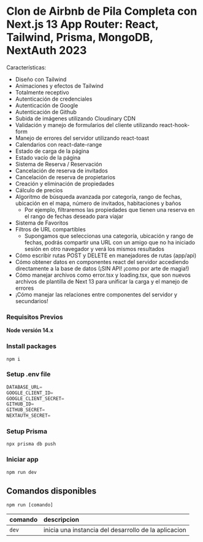 # Clon de Airbnb de Pila Completa con Next.js 13 App Router: React, Tailwind, Prisma, MongoDB, NextAuth 2023


Características:

- Diseño con Tailwind
- Animaciones y efectos de Tailwind
- Totalmente receptivo
- Autenticación de credenciales
- Autenticación de Google
- Autenticación de Github
- Subida de imágenes utilizando Cloudinary CDN
- Validación y manejo de formularios del cliente utilizando react-hook-form
- Manejo de errores del servidor utilizando react-toast
- Calendarios con react-date-range
- Estado de carga de la página
- Estado vacío de la página
- Sistema de Reserva / Reservación
- Cancelación de reserva de invitados
- Cancelación de reserva de propietarios
- Creación y eliminación de propiedades
- Cálculo de precios
- Algoritmo de búsqueda avanzada por categoría, rango de fechas, ubicación en el mapa, número de invitados, habitaciones y baños
  - Por ejemplo, filtraremos las propiedades que tienen una reserva en el rango de fechas deseado para viajar
- Sistema de Favoritos
- Filtros de URL compartibles
  - Supongamos que seleccionas una categoría, ubicación y rango de fechas, podrás compartir una URL con un amigo que no ha iniciado sesión en otro navegador y verá los mismos resultados
- Cómo escribir rutas POST y DELETE en manejadores de rutas (app/api)
- Cómo obtener datos en componentes react del servidor accediendo directamente a la base de datos (¡SIN API! ¡como por arte de magia!)
- Cómo manejar archivos como error.tsx y loading.tsx, que son nuevos archivos de plantilla de Next 13 para unificar la carga y el manejo de errores
- ¡Cómo manejar las relaciones entre componentes del servidor y secundarios!

### Requisitos Previos

**Node versión 14.x**


### Install packages

```shell
npm i
```

### Setup .env file


```js
DATABASE_URL=
GOOGLE_CLIENT_ID=
GOOGLE_CLIENT_SECRET=
GITHUB_ID=
GITHUB_SECRET=
NEXTAUTH_SECRET=
```

### Setup Prisma

```shell
npx prisma db push

```

### Iniciar app

```shell
npm run dev
```

## Comandos disponibles

 `npm run [comando]`

| comando        | descripcion                                           |
| :-------------- | :---------------------------------------             |
| `dev`           | inicia una instancia del desarrollo de la aplicacion |
